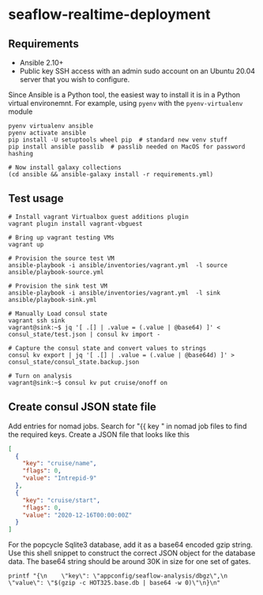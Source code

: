 # seaflow-realtime-deployment

## Requirements

* Ansible 2.10+
* Public key SSH access with an admin sudo account on an Ubuntu 20.04 server that you wish to configure.

Since Ansible is a Python tool, the easiest way to install it is in a Python virtual environemnt. For example, using `pyenv` with the `pyenv-virtualenv` module

```shell
pyenv virtualenv ansible
pyenv activate ansible
pip install -U setuptools wheel pip  # standard new venv stuff
pip install ansible passlib  # passlib needed on MacOS for password hashing

# Now install galaxy collections
(cd ansible && ansible-galaxy install -r requirements.yml)
```

## Test usage

```shell
# Install vagrant Virtualbox guest additions plugin
vagrant plugin install vagrant-vbguest

# Bring up vagrant testing VMs
vagrant up

# Provision the source test VM
ansible-playbook -i ansible/inventories/vagrant.yml  -l source ansible/playbook-source.yml

# Provision the sink test VM
ansible-playbook -i ansible/inventories/vagrant.yml  -l sink ansible/playbook-sink.yml

# Manually Load consul state
vagrant ssh sink
vagrant@sink:~$ jq '[ .[] | .value = (.value | @base64) ]' < consul_state/test.json | consul kv import -

# Capture the consul state and convert values to strings
consul kv export | jq '[ .[] | .value = (.value | @base64d) ]' > consul_state/consul_state.backup.json

# Turn on analysis
vagrant@sink:~$ consul kv put cruise/onoff on
```

## Create consul JSON state file

Add entries for nomad jobs.
Search for "{{ key " in nomad job files to find the required keys.
Create a JSON file that looks like this

```json
[
  {
    "key": "cruise/name",
    "flags": 0,
    "value": "Intrepid-9"
  },
  {
    "key": "cruise/start",
    "flags": 0,
    "value": "2020-12-16T00:00:00Z"
  }
]
```

For the popcycle Sqlite3 database, add it as a base64 encoded gzip string.
Use this shell snippet to construct the correct JSON object for the database data.
The base64 string should be around 30K in size for one set of gates.

```shell
printf "{\n    \"key\": \"appconfig/seaflow-analysis/dbgz\",\n    \"value\": \"$(gzip -c HOT325.base.db | base64 -w 0)\"\n}\n"
```
